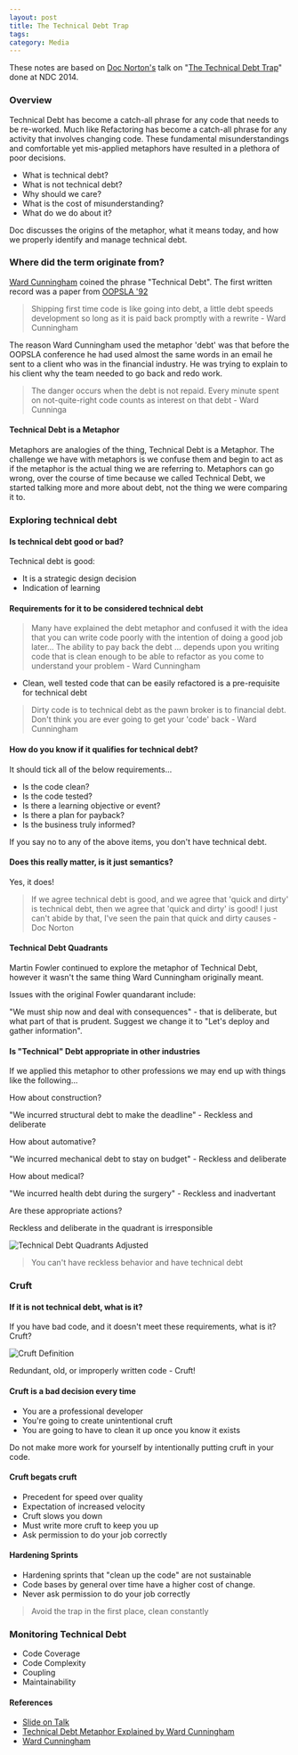 ```yaml
---
layout: post
title: The Technical Debt Trap
tags: 
category: Media
---
```


These notes are based on [Doc Norton's](https://twitter.com/DocOnDev) talk on "[The Technical Debt Trap](https://vimeo.com/97507576)" done at NDC 2014.

### Overview

Technical Debt has become a catch-all phrase for any code that needs to be re-worked. Much like Refactoring has become a catch-all phrase for any activity that involves changing code. These fundamental misunderstandings and comfortable yet mis-applied metaphors have resulted in a plethora of poor decisions. 

- What is technical debt?   
- What is not technical debt?   
- Why should we care?   
- What is the cost of misunderstanding?   
- What do we do about it?   

Doc discusses the origins of the metaphor, what it means today, and how we properly identify and manage technical debt.

### Where did the term originate from?

[Ward Cunningham](https://en.wikipedia.org/wiki/Ward_Cunningham) coined the phrase "Technical Debt". The first written record was a paper from [OOPSLA '92](http://www.oopsla.org/oopsla-history/)

> Shipping first time code is like going into debt, a little debt speeds development so long as it is paid back promptly with a rewrite - Ward Cunningham

The reason Ward Cunningham used the metaphor 'debt' was that before the OOPSLA conference he had used almost the same words in an email he sent to a client who was in the financial industry. He was trying to explain to his client why the team needed to go back and redo work.

> The danger occurs when the debt is not repaid. Every minute spent on not-quite-right code counts as interest on that debt - Ward Cunninga

#### Technical Debt is a Metaphor  

Metaphors are analogies of the thing, Technical Debt is a Metaphor. 
The challenge we have with metaphors is we confuse them and begin to act as if the metaphor is the actual thing we are referring to.
Metaphors can go wrong, over the course of time because we called Technical Debt, we started talking more and more about debt, not the thing we were comparing it to.  

### Exploring technical debt 

#### Is technical debt good or bad?

Technical debt is good:   

- It is a strategic design decision  
- Indication of learning  

#### Requirements for it to be considered technical debt

> Many have explained the debt metaphor and confused it with the idea that you can write code poorly with the intention of doing a good job later... The ability to pay back the debt ... depends upon you writing code that is clean enough to be able to refactor as you come to understand your problem - Ward Cunningham

- Clean, well tested code that can be easily refactored is a pre-requisite for technical debt

> Dirty code is to technical debt as the pawn broker is to financial debt. Don't think you are ever going to get your 'code' back - Ward Cunningham  

#### How do you know if it qualifies for technical debt?

It should tick all of the below requirements...  

- Is the code clean?  
- Is the code tested?  
- Is there a learning objective or event?  
- Is there a plan for payback?  
- Is the business truly informed?

If you say no to any of the above items, you don't have technical debt.


#### Does this really matter, is it just semantics?

Yes, it does!  

> If we agree technical debt is good, and we agree that 'quick and dirty' is technical debt, then we agree that 'quick and dirty' is good!
> I just can't abide by that, I've seen the pain that quick and dirty causes - Doc Norton

#### Technical Debt Quadrants

Martin Fowler continued to explore the metaphor of Technical Debt, however it wasn't the same thing Ward Cunningham originally meant. 

Issues with the original Fowler quandarant include:  

"We must ship now and deal with consequences" - that is deliberate, but what part of that is prudent. Suggest we change it to "Let's deploy and gather information".

#### Is "Technical" Debt appropriate in other industries

If we applied this metaphor to other professions we may end up with things like the following...

How about construction?

"We incurred structural debt to make the deadline" - Reckless and deliberate

How about automative?  

"We incurred mechanical debt to stay on budget" - Reckless and deliberate

How about medical?

"We incurred health debt during the surgery" - Reckless and inadvertant

Are these appropriate actions?

Reckless and deliberate in the quadrant is irresponsible

<img class="img-responsive" alt="Technical Debt Quadrants Adjusted" src="{{ site.url }}/assets/images/Technical-Debt-Quadrants-Adjusted-Doc-Norton.png">

> You can't have reckless behavior and have technical debt

### Cruft 

#### If it is not technical debt, what is it?

If you have bad code, and it doesn't meet these requirements, what is it? Cruft?

<img class="img-responsive" alt="Cruft Definition" src="{{ site.url }}/assets/images/Technical-Debt-Cruft-Definition.png">

Redundant, old, or improperly written code - Cruft!

#### Cruft is a bad decision every time

- You are a professional developer    
- You're going to create unintentional cruft  
- You are going to have to clean it up once you know it exists  

Do not make more work for yourself by intentionally putting cruft in your code.

#### Cruft begats cruft

- Precedent for speed over quality  
- Expectation of increased velocity  
- Cruft slows you down  
- Must write more cruft to keep you up  
- Ask permission to do your job correctly 

#### Hardening Sprints 

- Hardening sprints that "clean up the code" are not sustainable
- Code bases by general over time have a higher cost of change.
- Never ask permission to do your job correctly

> Avoid the trap in the first place, clean constantly

### Monitoring Technical Debt

- Code Coverage  
- Code Complexity  
- Coupling  
- Maintainability  

#### References  

- [Slide on Talk](http://www.slideshare.net/DocOnDev/the-technical-debt-trap)  
- [Technical Debt Metaphor Explained by Ward Cunningham](https://www.youtube.com/watch?v=pqeJFYwnkjE)  
- [Ward Cunningham](https://en.wikipedia.org/wiki/Ward_Cunningham)   
